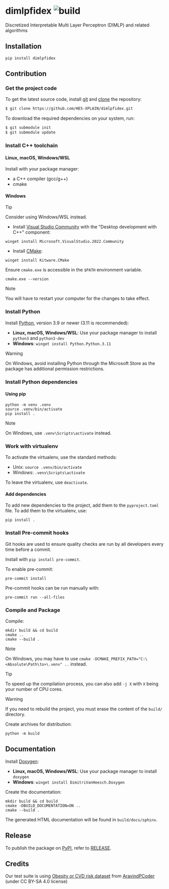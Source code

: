 # dimlpfidex ![build](https://github.com/HES-XPLAIN/dimlpfidex/actions/workflows/build.yml/badge.svg)
Discretized Interpretable Multi Layer Perceptron (DIMLP) and related algorithms

## Installation

```
pip install dimlpfidex
```

## Contribution

### Get the project code

To get the latest source code, install [git](https://git-scm.com/) and [clone](https://docs.github.com/en/get-started/getting-started-with-git/about-remote-repositories) the repository:

```sh
$ git clone https://github.com/HES-XPLAIN/dimlpfidex.git
```

To download the required dependencies on your system, run:

```sh
$ git submodule init
$ git submodule update
```

### Install C++ toolchain

#### Linux, macOS, Windows/WSL

Install with your package manager:

* a C++ compiler (gcc/g++)
* cmake

#### Windows

> [!TIP]
> Consider using Windows/WSL instead.

* Install [Visual Studio Community](https://visualstudio.microsoft.com/vs/) with the "Desktop development with C++" component:

```shell
winget install Microsoft.VisualStudio.2022.Community
```

* Install [CMake](https://cmake.org/):

```shell
winget install Kitware.CMake
```

Ensure `cmake.exe` is accessible in the `$PATH` environment variable.

```shell
cmake.exe --version
```

> [!NOTE]
> You will have to restart your computer for the changes to take effect.

### Install Python

Install [Python](https://www.python.org/), version 3.9 or newer (3.11 is recommended):

* **Linux, macOS, Windows/WSL**: Use your package manager to install `python3` and `python3-dev`
* **Windows**: `winget install Python.Python.3.11`

> [!WARNING]
> On Windows, avoid installing Python through the Microsoft Store as the package has additional permission restrictions.

### Install Python dependencies

#### Using pip

```shell
python -m venv .venv
source .venv/bin/activate
pip install .
```

> [!NOTE]
> On Windows, use `.venv\Scripts\activate` instead.

### Work with virtualenv

To activate the virtualenv, use the standard methods:

* Unix: `source .venv/bin/activate`
* Windows: `.venv\Scripts\activate`

To leave the virtualenv, use `deactivate`.

#### Add dependencies

To add new dependencies to the project, add them to the `pyproject.toml` file.
To add them to the virtualenv, use:

```shell
pip install .
```

### Install Pre-commit hooks

Git hooks are used to ensure quality checks are run by all developers every time
before a commit.

Install with `pip install pre-commit`.

To enable pre-commit:

```shell
pre-commit install
```

Pre-commit hooks can be run manually with:

```shell
pre-commit run --all-files
```

### Compile and Package

Compile:

```shell
mkdir build && cd build
cmake ..
cmake --build .
```

> [!NOTE]
> On Windows, you may have to use `cmake -DCMAKE_PREFIX_PATH="C:\<Absolute\Path\to>\.venv" ..` instead.

> [!TIP]
> To speed up the compilation process, you can also add `-j X` with `X` being your number of CPU cores.

> [!WARNING]
> If you need to rebuild the project, you must erase the content of the `build/` directory.

Create archives for distribution:

```shell
python -m build
```

## Documentation

Install [Doxygen](https://www.doxygen.nl/):

* **Linux, macOS, Windows/WSL**: Use your package manager to install `doxygen`
* **Windows**: `winget install DimitriVanHeesch.Doxygen`

Create the documentation:

```shell
mkdir build && cd build
cmake -DBUILD_DOCUMENTATION=ON ..
cmake --build .
```

The generated HTML documentation will be found in `build/docs/sphinx`.

## Release

To publish the package on [PyPI](https://pypi.org/project/dimlpfidex/), refer to [RELEASE](RELEASE.md).

## Credits
Our test suite is using [Obesity or CVD risk dataset](https://www.kaggle.com/datasets/aravindpcoder/obesity-or-cvd-risk-classifyregressorcluster) from [AravindPCoder](https://www.kaggle.com/aravindpcoder) (under CC BY-SA 4.0 license)
